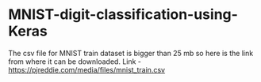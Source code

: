 # MNIST-digit-classification-using-Keras
The csv file for MNIST train dataset is bigger than 25 mb so here is the link from where it can be downloaded. 
Link - https://pjreddie.com/media/files/mnist_train.csv

